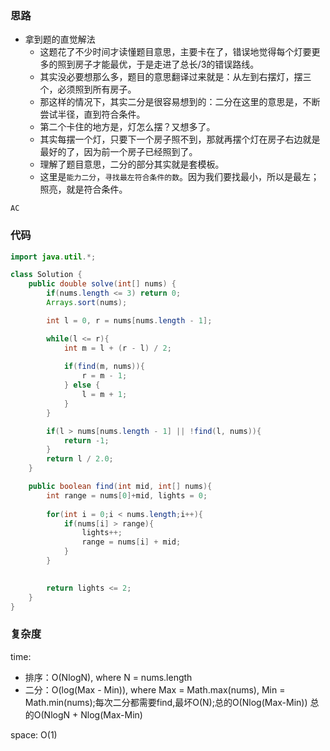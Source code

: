 ### 思路

- 拿到题的直觉解法
    - 这题花了不少时间才读懂题目意思，主要卡在了，错误地觉得每个灯要更多的照到房子才能最优，于是走进了总长/3的错误路线。
    - 其实没必要想那么多，题目的意思翻译过来就是：从左到右摆灯，摆三个，必须照到所有房子。
    - 那这样的情况下，其实二分是很容易想到的：二分在这里的意思是，不断尝试半径，直到符合条件。
    - 第二个卡住的地方是，灯怎么摆？又想多了。
    - 其实每摆一个灯，只要下一个房子照不到，那就再摆个灯在房子右边就是最好的了，因为前一个房子已经照到了。
    - 理解了题目意思，二分的部分其实就是套模板。
    - 这里是`能力二分`，`寻找最左符合条件的数`。因为我们要找最小，所以是最左；照亮，就是符合条件。

`AC`


### 代码
```java
import java.util.*;

class Solution {
    public double solve(int[] nums) {
        if(nums.length <= 3) return 0;
        Arrays.sort(nums);

        int l = 0, r = nums[nums.length - 1];

        while(l <= r){
            int m = l + (r - l) / 2;
            
            if(find(m, nums)){
                r = m - 1;
            } else {
                l = m + 1;
            }
        }

        if(l > nums[nums.length - 1] || !find(l, nums)){
            return -1;
        }
        return l / 2.0;
    }

    public boolean find(int mid, int[] nums){
        int range = nums[0]+mid, lights = 0;
        
        for(int i = 0;i < nums.length;i++){
            if(nums[i] > range){
                lights++;
                range = nums[i] + mid;
            }
        }
        

        return lights <= 2;
    }
}
```


### 复杂度

time: 
- 排序：O(NlogN), where N = nums.length
- 二分：O(log(Max - Min)), where Max = Math.max(nums), Min = Math.min(nums);每次二分都需要find,最坏O(N);总的O(Nlog(Max-Min))
总的O(NlogN + Nlog(Max-Min)

space: O(1)